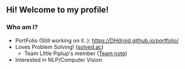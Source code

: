 ## Hi! Welcome to my profile!
### Who am I?
- PortFolio (Still working on it..): https://DHdroid.github.io/portfolio/
- Loves Problem Solving! ([solved.ac](https://solved.ac/profile/dhdroid))
  - Team Little Piplup's member ([Team note](https://github.com/gratus907/Little_Piplup))
- Interested in NLP/Computer Vision
